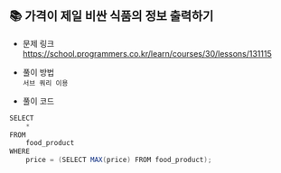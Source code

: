 ## 📚 가격이 제일 비싼 식품의 정보 출력하기
- 문제 링크
  <br />https://school.programmers.co.kr/learn/courses/30/lessons/131115

- 풀이 방법
  <br /> `서브 쿼리 이용` 
  
- 풀이 코드
```java
SELECT
    *
FROM
    food_product
WHERE
    price = (SELECT MAX(price) FROM food_product);
``` 
